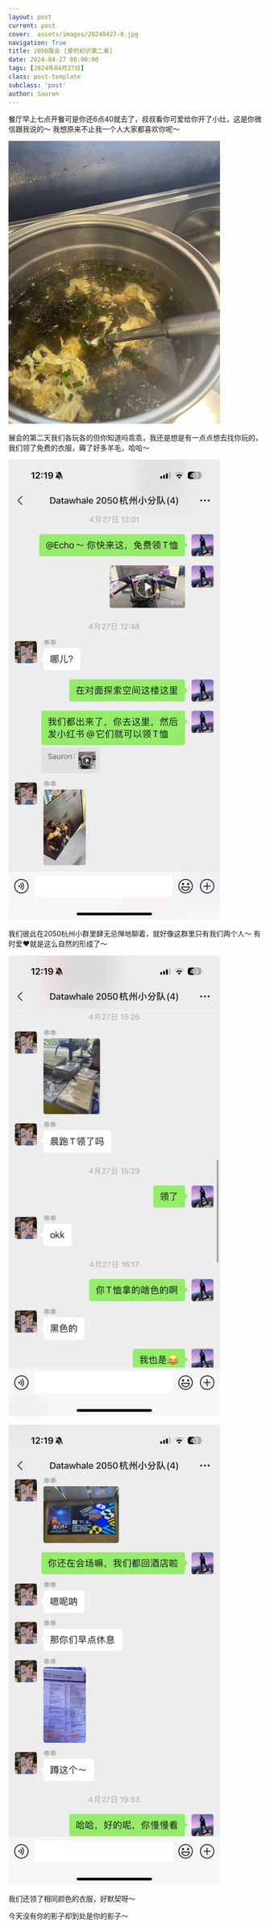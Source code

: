 ```yaml
---
layout: post
current: post
cover:  assets/images/20240427-0.jpg
navigation: True
title: 2050展会 [爱的初识第二章]
date: 2024-04-27 08:00:00
tags: [2024年04月27日]
class: post-template
subclass: 'post'
author: Sauron
---
```


<p>餐厅早上七点开餐可是你还6点40就去了，叔叔看你可爱给你开了小灶，这是你微信跟我说的～ 我想原来不止我一个人大家都喜欢你呢～</p>

<p><img src="assets/images/20240427-1.jpg" alt="20240427-1" width="420" /></p>
<p>展会的第二天我们各玩各的但你知道吗乖乖，我还是想是有一点点想去找你玩的，我们领了免费的衣服，薅了好多羊毛，哈哈～</p>
<p><img src="assets/images/20240427-2.jpg" alt="20240427-2" width="420" /></p>
<p>我们彼此在2050杭州小群里肆无忌惮地聊着，就好像这群里只有我们两个人～ 有时爱❤️就是这么自然的形成了～</p>
<p><img src="assets/images/20240427-3.jpg" alt="20240427-3" width="420" /></p>
<p><img src="assets/images/20240427-4.jpg" alt="20240427-4" width="420" /></p>
<p>我们还领了相同颜色的衣服，好默契呀～</p>
<p>今天没有你的影子却到处是你的影子～</p>